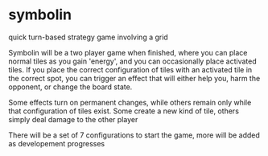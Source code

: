 # symbolin
quick turn-based strategy game involving a grid

Symbolin will be a two player game when finished, where you can place normal tiles as you gain 'energy', and you can occasionally place activated tiles. If you place the correct configuration of tiles with an activated tile in the correct spot, you can trigger an effect that will either help you, harm the opponent, or change the board state.

Some effects turn on permanent changes, while others remain only while that configuration of tiles exist. Some create a new kind of tile, others simply deal damage to the other player

There will be a set of 7 configurations to start the game, more will be added as developement progresses